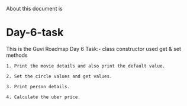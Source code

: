 About this document is
# Day-6-task
This is the Guvi Roadmap Day 6 Task:-
class constructor used get & set methods

    1. Print the movie details and also print the default value.
    
    2. Set the circle values and get values.
    
    3. Print person details.
    
    4. Calculate the uber price.
